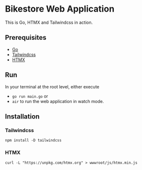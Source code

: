 # Bikestore Web Application

This is Go, HTMX and Tailwindcss in action.

## Prerequisites

- [Go](https://go.dev/)
- [Tailwindcss](https://tailwindcss.com/)
- [HTMX](https://htmx.org/)

## Run

In your terminal at the root level, either execute

- `go run main.go` or
- `air` to run the web application in watch mode.

## Installation

### Tailwindcss

`npm install -D tailwindcss`

### HTMX

`curl -L "https://unpkg.com/htmx.org" > wwwroot/js/htmx.min.js`
